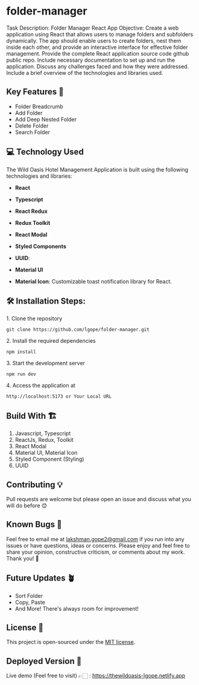 # folder-manager

Task Description: Folder Manager React App
Objective:
Create a web application using React that allows users to manage folders and subfolders dynamically. The app should enable users to create folders, nest them inside each other, and provide an interactive interface for effective folder management.
Provide the complete React application source code github public repo.
Include necessary documentation to set up and run the application.
Discuss any challenges faced and how they were addressed.
Include a brief overview of the technologies and libraries used.

## Key Features 📝

-   Folder Breadcrumb
-   Add Folder
-   Add Deep Nested Folder
-   Delete Folder
-   Search Folder

## 💻 Technology Used

The Wild Oasis Hotel Management Application is built using the following technologies and libraries:

-   **React**

-   **Typescript**

-   **React Redux**

-   **Redux Toolkit**

-   **React Modal**

-   **Styled Components**

-   **UUID**:

-   **Material UI**

-   **Material Icon**: Customizable toast notification library for React.

## 🛠️ Installation Steps:

<p>1. Clone the repository</p>

```
git clone https://github.com/lgope/folder-manager.git
```

<p>2. Install the required dependencies </p>

```
npm install
```

<p>3. Start the development server</p>

```
npm run dev
```

<p>4. Access the application at</p>

```
http://localhost:5173 or Your Local URL
```

## Build With 🏗️

1. Javascript, Typescript
2. ReactJs, Redux, Toolkit
3. React Modal
3. Material UI, Material Icon
3. Styled Component (Styling)
4. UUID

## Contributing 💡

Pull requests are welcome but please open an issue and discuss what you will do before 😊

## Known Bugs 🚨

Feel free to email me at lakshman.gope2@gmail.com if you run into any issues or have questions, ideas or concerns.
Please enjoy and feel free to share your opinion, constructive criticism, or comments about my work. Thank you! 🙂

## Future Updates 🪴

- Sort Folder
- Copy, Paste
- And More! There's always room for improvement!

## License 📄

This project is open-sourced under the [MIT license](https://opensource.org/licenses/MIT).

## Deployed Version 🚀

Live demo (Feel free to visit) 👉🏻 : https://thewildoasis-lgope.netlify.app
